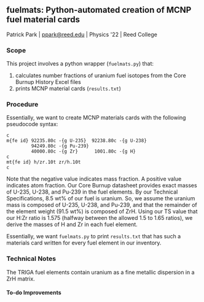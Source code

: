 ## fuelmats: Python-automated creation of MCNP fuel material cards

Patrick Park | <ppark@reed.edu> | Physics '22 | Reed College

### Scope

This project involves a python wrapper (`fuelmats.py`) that:
1. calculates number fractions of uranium fuel isotopes from the Core Burnup History Excel files
2. prints MCNP material cards (`results.txt`)

### Procedure

Essentially, we want to create MCNP materials cards with the following pseudocode syntax:
```
c
m{fe id} 92235.80c -{g U-235}  92238.80c -{g U-238}
         94249.80c -{g Pu-239}
         40000.80c -{g Zr}      1001.80c -{g H}
c
mt{fe id} h/zr.10t zr/h.10t
c
```
Note that the negative value indicates mass fraction. A positive value indicates atom fraction. Our Core Burnup datasheet provides exact masses of U-235, U-238, and Pu-239 in the fuel elements. By our Technical Specifications, 8.5 wt% of our fuel is uranium. So, we assume the uranium mass is composed of U-235, U-238, and Pu-239, and that the remainder of the element weight (91.5 wt%) is composed of ZrH. Using our TS value that our H:Zr ratio is 1.575 (halfway between the allowed 1.5 to 1.65 ratios), we derive the masses of H and Zr in each fuel element.

Essentially, we want `fuelmats.py` to print `results.txt` that has such a materials card written for every fuel element in our inventory.

### Technical Notes
The TRIGA fuel elements contain uranium as a fine metallic dispersion in a ZrH matrix.

#### To-do Improvements

